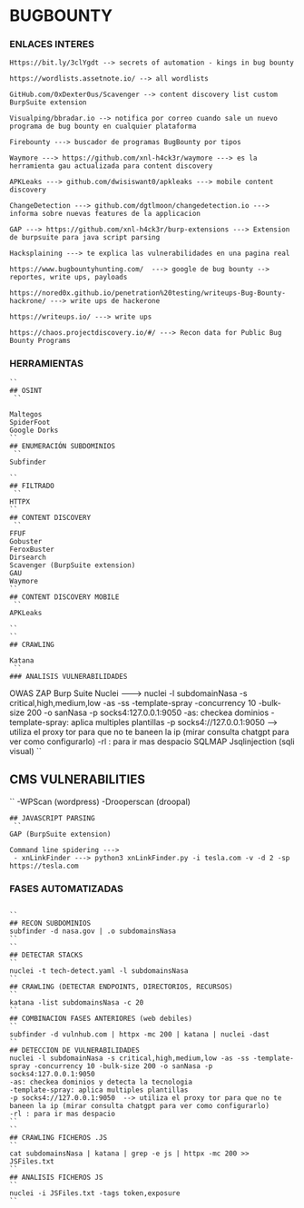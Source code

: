 # BUGBOUNTY

### ENLACES INTERES
```
Https://bit.ly/3clYgdt --> secrets of automation - kings in bug bounty

https://wordlists.assetnote.io/ --> all wordlists

GitHub.com/0xDexter0us/Scavenger --> content discovery list custom BurpSuite extension

Visualping/bbradar.io --> notifica por correo cuando sale un nuevo programa de bug bounty en cualquier plataforma

Firebounty ---> buscador de programas BugBounty por tipos

Waymore ---> https://github.com/xnl-h4ck3r/waymore ---> es la herramienta gau actualizada para content discovery

APKLeaks ---> github.com/dwisiswant0/apkleaks ---> mobile content discovery

ChangeDetection ---> github.com/dgtlmoon/changedetection.io ---> informa sobre nuevas features de la applicacion 

GAP ---> https://github.com/xnl-h4ck3r/burp-extensions ---> Extension de burpsuite para java script parsing

Hacksplaining ---> te explica las vulnerabilidades en una pagina real

https://www.bugbountyhunting.com/  ---> google de bug bounty --> reportes, write ups, payloads

https://nored0x.github.io/penetration%20testing/writeups-Bug-Bounty-hackrone/ ---> write ups de hackerone

https://writeups.io/ ---> write ups

https://chaos.projectdiscovery.io/#/ ---> Recon data for Public Bug Bounty Programs

```

### HERRAMIENTAS
```
``
## OSINT
 ``

Maltegos
SpiderFoot
Google Dorks
``
## ENUMERACIÓN SUBDOMINIOS
 ``
Subfinder

``
## FILTRADO
 ``
HTTPX
``
## CONTENT DISCOVERY
 ``
FFUF
Gobuster
FeroxBuster
Dirsearch
Scavenger (BurpSuite extension)
GAU
Waymore
``
## CONTENT DISCOVERY MOBILE
 ``
APKLeaks

``
``
## CRAWLING

Katana
 ``
### ANALISIS VULNERABILIDADES
 ```
OWAS ZAP
Burp Suite
Nuclei ---> nuclei -l subdomainNasa -s critical,high,medium,low -as -ss -template-spray -concurrency 10 -bulk-size 200 -o sanNasa -p socks4:127.0.0.1:9050
 -as: checkea dominios
 -template-spray: aplica multiples plantillas
 -p socks4://127.0.0.1:9050  --> utiliza el proxy tor para que no te baneen la ip (mirar consulta chatgpt para ver como configurarlo)
 -rl : para ir mas despacio
SQLMAP
Jsqlinjection (sqli visual)
``
## CMS VULNERABILITIES
 ``
-WPScan (wordpress)
-Drooperscan (droopal)
```
## JAVASCRIPT PARSING
 ``
GAP (BurpSuite extension)

Command line spidering --->
 - xnLinkFinder ---> python3 xnLinkFinder.py -i tesla.com -v -d 2 -sp https://tesla.com
```

### FASES AUTOMATIZADAS
 ```

``
## RECON SUBDOMINIOS
subfinder -d nasa.gov | .o subdomainsNasa
 ``
``
## DETECTAR STACKS
``
nuclei -t tech-detect.yaml -l subdomainsNasa
``
## CRAWLING (DETECTAR ENDPOINTS, DIRECTORIOS, RECURSOS)
``
katana -list subdomainsNasa -c 20
``
## COMBINACION FASES ANTERIORES (web debiles)
``
subfinder -d vulnhub.com | httpx -mc 200 | katana | nuclei -dast
``
## DETECCION DE VULNERABILIDADES
nuclei -l subdomainNasa -s critical,high,medium,low -as -ss -template-spray -concurrency 10 -bulk-size 200 -o sanNasa -p socks4:127.0.0.1:9050
 -as: checkea dominios y detecta la tecnologia
 -template-spray: aplica multiples plantillas
 -p socks4://127.0.0.1:9050  --> utiliza el proxy tor para que no te baneen la ip (mirar consulta chatgpt para ver como configurarlo)
 -rl : para ir mas despacio
``
``
## CRAWLING FICHEROS .JS
``
cat subdomainsNasa | katana | grep -e js | httpx -mc 200 >> JSFiles.txt
``
## ANALISIS FICHEROS JS
``
nuclei -i JSFiles.txt -tags token,exposure
``

